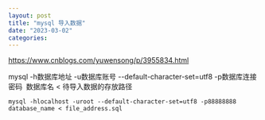 ```yaml
---
layout: post
title: "mysql 导入数据"
date: "2023-03-02"
categories: 
---
```

<p><a href="https://www.cnblogs.com/yuwensong/p/3955834.html">https://www.cnblogs.com/yuwensong/p/3955834.html</a></p>

<p>mysql -h数据库地址 -u数据库账号 --default-character-set=utf8 -p数据库连接密码&nbsp; 数据库名 &lt; 待导入数据的存放路径</p>

<pre>
<code>mysql -hlocalhost -uroot --default-character-set=utf8 -p88888888&nbsp; database_name &lt; file_address.sql</code></pre>

